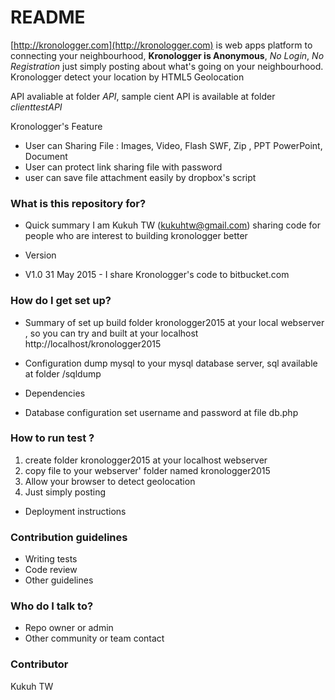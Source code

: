 # README #
[http://kronologger.com](http://kronologger.com) is web apps platform to connecting your neighbourhood,
**Kronologger is Anonymous**, *No Login*, *No Registration* 
just simply posting about what's going on your neighbourhood.
Kronologger detect your location by HTML5 Geolocation

API avaliable at folder *API*, sample cient API is available at folder *clienttestAPI*

Kronologger's Feature

* User can Sharing File : Images, Video, Flash SWF, Zip , PPT PowerPoint, Document
* User can protect link sharing file with password
* user can save file attachment easily by dropbox's script 

### What is this repository for? ###

* Quick summary
I am Kukuh TW (kukuhtw@gmail.com) sharing code for people
who are interest to building kronologger better

* Version
* V1.0 31 May 2015 - I share Kronologger's code to bitbucket.com

### How do I get set up? ###

* Summary of set up
build folder kronologger2015 at your local webserver ,
so you can try and built at your localhost
http://localhost/kronologger2015

* Configuration
dump mysql to your mysql database server, sql available at folder
/sqldump

* Dependencies
* Database configuration
set username and password at file db.php

### How to run test ? ###

1. create folder kronologger2015 at your localhost webserver
2. copy file to your webserver' folder named kronologger2015
3. Allow your browser to detect geolocation
4. Just simply posting

* Deployment instructions

### Contribution guidelines ###

* Writing tests
* Code review
* Other guidelines

### Who do I talk to? ###

* Repo owner or admin
* Other community or team contact

### Contributor ###
Kukuh TW